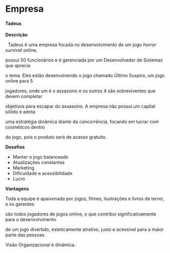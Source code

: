 # Empresa



#### Tadeus



**Descrição**



&nbsp; Tadeus é uma empresa focada no desenvolvimento de um jogo *horror survival*  online,

possui 50 funcionários e é gerenciada por um Desenvolvedor de Sistemas que aprecia

o tema. Eles estão desenvolvendo o jogo chamado Último Suspiro, um jogo online para 5 

jogadores, onde um é o assassino e os outros 4 são sobreviventes que devem completar

objetivos para escapar do assassino. A empresa não possui um capital sólido e adota 

uma estratégia dinâmica diante da concorrência, focando em lucrar com cosméticos dentro 

do jogo, pois o produto será de acesso gratuito.



**Desafios**



* Manter o jogo balanceado
* Atualizações constantes
* Marketing
* Dificuldade e acessibilidade
* Lucro





**Vantagens**

  

Toda a equipe é apaixonada por jogos, filmes, ilustrações e livros de terror, e os gerentes 

são todos jogadores de jogos online, o que contribui significativamente para o desenvolvimento 

de um jogo divertido, esteticamente atrativo, justo e acessível para a maior parte das pessoas.



Visão Organizacional é dinâmica.



